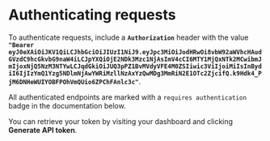# Authenticating requests

To authenticate requests, include a **`Authorization`** header with the value **`"Bearer eyJ0eXAiOiJKV1QiLCJhbGciOiJIUzI1NiJ9.eyJpc3MiOiJodHRwOi8vbW92aWVhcHAudGVzdC9hcGkvbG9naW4iLCJpYXQiOjE2NDk3Mzc1NjAsImV4cCI6MTY1MjQxNTk2MCwibmJmIjoxNjQ5NzM3NTYwLCJqdGkiOiJUQ3pPZ1BvMVdyVFE4M0ZSIiwic3ViIjoiMiIsInBydiI6IjIzYmQ1Yzg5NDlmNjAwYWRiMzllNzAxYzQwMDg3MmRiN2E1OTc2ZjcifQ.k9Hdk4_PjM6DNHeWUIYOBFPOhVmQUio6ZPChFAnlc3c"`**.

All authenticated endpoints are marked with a `requires authentication` badge in the documentation below.

You can retrieve your token by visiting your dashboard and clicking <b>Generate API token</b>.
